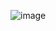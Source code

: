 ![image](https://github.com/mkajnar/HighProfitStrategy/assets/5566514/5614abdf-c103-4c19-8eb7-bf7d00416e1b)

